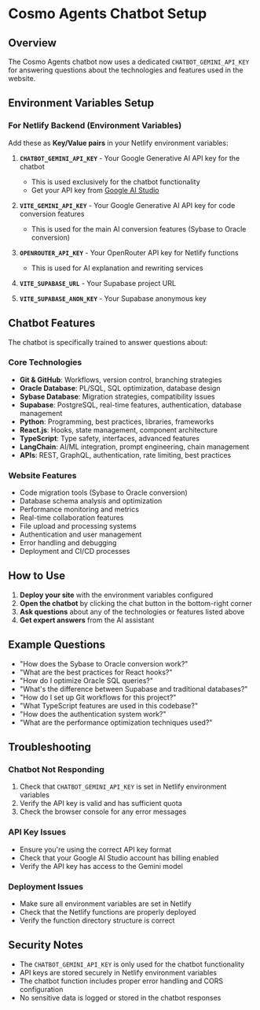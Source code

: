 # Cosmo Agents Chatbot Setup

## Overview
The Cosmo Agents chatbot now uses a dedicated `CHATBOT_GEMINI_API_KEY` for answering questions about the technologies and features used in the website.

## Environment Variables Setup

### For Netlify Backend (Environment Variables)
Add these as **Key/Value pairs** in your Netlify environment variables:

1. **`CHATBOT_GEMINI_API_KEY`** - Your Google Generative AI API key for the chatbot
   - This is used exclusively for the chatbot functionality
   - Get your API key from [Google AI Studio](https://makersuite.google.com/app/apikey)

2. **`VITE_GEMINI_API_KEY`** - Your Google Generative AI API key for code conversion features
   - This is used for the main AI conversion features (Sybase to Oracle conversion)

3. **`OPENROUTER_API_KEY`** - Your OpenRouter API key for Netlify functions
   - This is used for AI explanation and rewriting services

4. **`VITE_SUPABASE_URL`** - Your Supabase project URL
5. **`VITE_SUPABASE_ANON_KEY`** - Your Supabase anonymous key

## Chatbot Features

The chatbot is specifically trained to answer questions about:

### Core Technologies
- **Git & GitHub**: Workflows, version control, branching strategies
- **Oracle Database**: PL/SQL, SQL optimization, database design
- **Sybase Database**: Migration strategies, compatibility issues
- **Supabase**: PostgreSQL, real-time features, authentication, database management
- **Python**: Programming, best practices, libraries, frameworks
- **React.js**: Hooks, state management, component architecture
- **TypeScript**: Type safety, interfaces, advanced features
- **LangChain**: AI/ML integration, prompt engineering, chain management
- **APIs**: REST, GraphQL, authentication, rate limiting, best practices

### Website Features
- Code migration tools (Sybase to Oracle conversion)
- Database schema analysis and optimization
- Performance monitoring and metrics
- Real-time collaboration features
- File upload and processing systems
- Authentication and user management
- Error handling and debugging
- Deployment and CI/CD processes

## How to Use

1. **Deploy your site** with the environment variables configured
2. **Open the chatbot** by clicking the chat button in the bottom-right corner
3. **Ask questions** about any of the technologies or features listed above
4. **Get expert answers** from the AI assistant

## Example Questions

- "How does the Sybase to Oracle conversion work?"
- "What are the best practices for React hooks?"
- "How do I optimize Oracle SQL queries?"
- "What's the difference between Supabase and traditional databases?"
- "How do I set up Git workflows for this project?"
- "What TypeScript features are used in this codebase?"
- "How does the authentication system work?"
- "What are the performance optimization techniques used?"

## Troubleshooting

### Chatbot Not Responding
1. Check that `CHATBOT_GEMINI_API_KEY` is set in Netlify environment variables
2. Verify the API key is valid and has sufficient quota
3. Check the browser console for any error messages

### API Key Issues
- Ensure you're using the correct API key format
- Check that your Google AI Studio account has billing enabled
- Verify the API key has access to the Gemini model

### Deployment Issues
- Make sure all environment variables are set in Netlify
- Check that the Netlify functions are properly deployed
- Verify the function directory structure is correct

## Security Notes

- The `CHATBOT_GEMINI_API_KEY` is only used for the chatbot functionality
- API keys are stored securely in Netlify environment variables
- The chatbot function includes proper error handling and CORS configuration
- No sensitive data is logged or stored in the chatbot responses 
